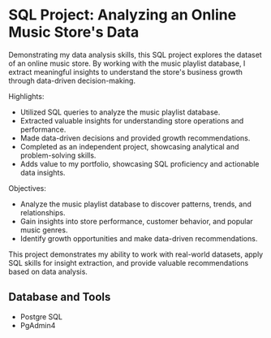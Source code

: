 # SQL Project: Analyzing an Online Music Store's Data

Demonstrating my data analysis skills, this SQL project explores the dataset of an online music store. By working with the music playlist database, I extract meaningful insights to understand the store's business growth through data-driven decision-making.

Highlights:

* Utilized SQL queries to analyze the music playlist database.
* Extracted valuable insights for understanding store operations and performance.
* Made data-driven decisions and provided growth recommendations.
* Completed as an independent project, showcasing analytical and problem-solving skills.
* Adds value to my portfolio, showcasing SQL proficiency and actionable data insights.

Objectives:

* Analyze the music playlist database to discover patterns, trends, and relationships.
* Gain insights into store performance, customer behavior, and popular music genres.
* Identify growth opportunities and make data-driven recommendations.

This project demonstrates my ability to work with real-world datasets, apply SQL skills for insight extraction, and provide valuable recommendations based on data analysis.

## Database and Tools
* Postgre SQL
* PgAdmin4

